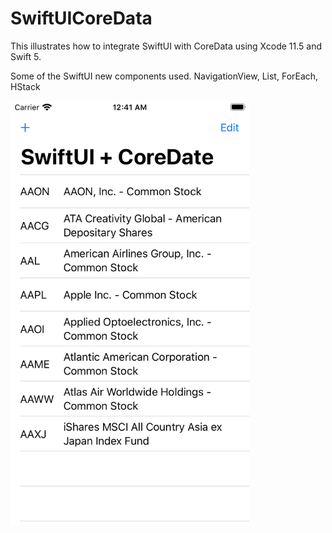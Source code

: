 # SwiftUICoreData
This illustrates how to integrate SwiftUI with CoreData using Xcode 11.5 and Swift 5.

Some of the SwiftUI new components used. NavigationView, List, ForEach, HStack

<img src="https://github.com/thomasrunner/SwiftUICoreData/blob/master/Simulator%20Screen%20Shot%20-%20iPhone%20SE%20(2nd%20generation)%20-%202020-07-03%20at%2000.41.33.png?raw=true" alt="IMG_1840" width="382" height="679" />
